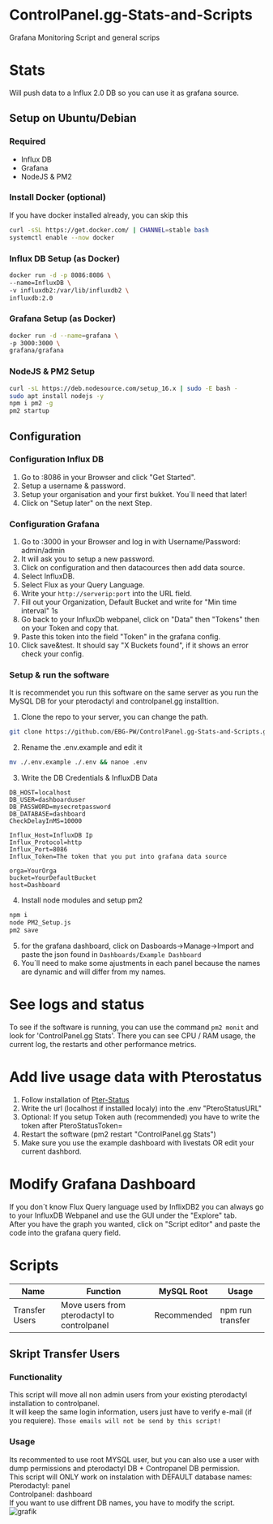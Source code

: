 # ControlPanel.gg-Stats-and-Scripts
 Grafana Monitoring Script and general scrips

# Stats
Will push data to a Influx 2.0 DB so you can use it as grafana source.  

## Setup on Ubuntu/Debian
### Required
- Influx DB
- Grafana
- NodeJS & PM2

### Install Docker (optional)
If you have docker installed already, you can skip this
```sh
curl -sSL https://get.docker.com/ | CHANNEL=stable bash
systemctl enable --now docker
```

### Influx DB Setup (as Docker)
```sh
docker run -d -p 8086:8086 \
--name=InfluxDB \
-v influxdb2:/var/lib/influxdb2 \
influxdb:2.0
```

### Grafana Setup (as Docker)
```sh
docker run -d --name=grafana \
-p 3000:3000 \
grafana/grafana
```

### NodeJS & PM2 Setup
```sh
curl -sL https://deb.nodesource.com/setup_16.x | sudo -E bash -
sudo apt install nodejs -y
npm i pm2 -g
pm2 startup
```

## Configuration

### Configuration Influx DB
1. Go to <Server IP>:8086 in your Browser and click "Get Started".  
2. Setup a username & password.  
3. Setup your organisation and your first bukket. You´ll need that later!  
4. Click on "Setup later" on the next Step.  

### Configuration Grafana
1. Go to <Server IP>:3000 in your Browser and log in with Username/Password: admin/admin     
2. It will ask you to setup a new password.    
3. Click on configuration and then datacources then add data source.  
4. Select InfluxDB.
5. Select Flux as your Query Language.
6. Write your `http://serverip:port` into the URL field.  
7. Fill out your Organization, Default Bucket and write for "Min time interval" 1s  
8. Go back to your InfluxDb webpanel, click on "Data" then "Tokens" then on your Token and copy that.  
9. Paste this token into the field "Token" in the grafana config.  
10. Click save&test. It should say "X Buckets found", if it shows an error check your config.  

### Setup & run the software
It is recommendet you run this software on the same server as you run the MySQL DB for your pterodactyl and controlpanel.gg installtion.
1. Clone the repo to your server, you can change the path.
```sh
git clone https://github.com/EBG-PW/ControlPanel.gg-Stats-and-Scripts.git /etc/ControlPanelStats/ && cd /etc/ControlPanelStats/
```
2. Rename the .env.example and edit it
```sh
mv ./.env.example ./.env && nanoe .env
```
3. Write the DB Credentials & InfluxDB Data
```env
DB_HOST=localhost
DB_USER=dashboarduser
DB_PASSWORD=mysecretpassword
DB_DATABASE=dashboard
CheckDelayInMS=10000

Influx_Host=InfluxDB Ip
Influx_Protocol=http
Influx_Port=8086
Influx_Token=The token that you put into grafana data source

orga=YourOrga
bucket=YourDefaultBucket
host=Dashboard
```
4. Install node modules and setup pm2
```sh
npm i
node PM2_Setup.js
pm2 save
```
5. for the grafana dashboard, click on Dasboards->Manage->Import and paste the json found in `Dashboards/Example Dashboard`
6. You´ll need to make some ajustments in each panel because the names are dynamic and will differ from my names.

# See logs and status
To see if the software is running, you can use the command `pm2 monit` and look for 'ControlPanel.gg Stats'.   There you can see CPU / RAM usage, the current log, the restarts and other performance metrics.  

# Add live usage data with Pterostatus
1. Follow installation of [Pter-Status](https://github.com/BlueFox-Development/Ptero-Status)
2. Write the url (localhost if installed localy) into the .env "PteroStatusURL"  
3. Optional: If you setup Token auth (recommended) you have to write the token after PteroStatusToken=  
4. Restart the software (pm2 restart "ControlPanel.gg Stats")  
5. Make sure you use the example dashboard with livestats OR edit your current dashbord.  

# Modify Grafana Dashboard
If you don´t know Flux Query language used by InflixDB2 you can always go to your InfluxDB Webpanel and use the GUI under the "Explore" tab.  
After you have the graph you wanted, click on "Script editor" and paste the code into the grafana query field.

# Scripts

| Name  | Function | MySQL Root| Usage |
| ------------- | ------------- | ------------- | ------------- |
| Transfer Users  | Move users from pterodactyl to controlpanel  | Recommended | npm run transfer |

## Skript Transfer Users
### Functionality
This script will move all non admin users from your existing pterodactyl installation to controlpanel.  
It will keep the same login information, users just have to verify e-mail (if you requiere). `Those emails will not be send by this script!`  
### Usage
Its recommented to use root MYSQL user, but you can also use a user with dump permissions and pterodactyl DB + Contropanel DB permission.  
This script will ONLY work on instalation with DEFAULT database names:  
Pterodactyl: panel  
Controlpanel: dashboard  
If you want to use diffrent DB names, you have to modify the script.  
![grafik](https://user-images.githubusercontent.com/35345288/142738167-358c14a8-02f1-43c4-b522-d1fa7c3d3dc9.png)
